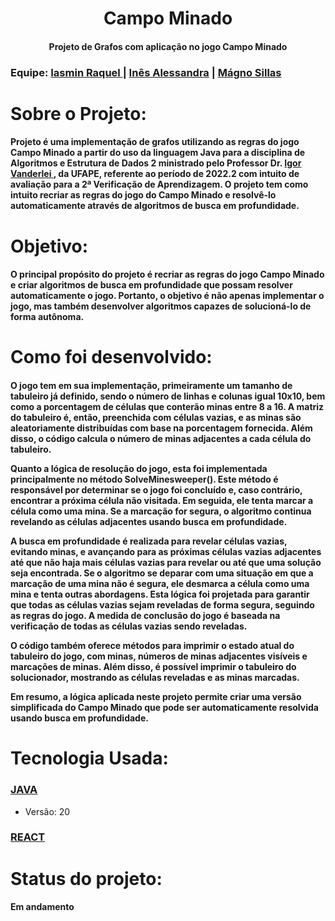 <div align="center">
<h1>Campo Minado</h1>
<h4>Projeto de Grafos com aplicação no jogo Campo Minado</h4>

</div>

<h3>Equipe:
   <a href = "https://github.com/iasmin-raquel"> Iasmin Raquel </a> |
   <a href = "https://github.com/alex-bcc"> Inês Alessandra</a> |
   <a href = "https://github.com/magnosillas"> Mágno Sillas </a>
</h3>

<h1>Sobre o Projeto:</h1>

<h4>Projeto é uma implementação de grafos utilizando as regras do jogo Campo Minado a partir do uso da linguagem Java para a disciplina de Algoritmos e Estrutura de Dados 2 ministrado pelo Professor Dr. <a href = "https://github.com/igorvanderlei">Igor Vanderlei </a>, da UFAPE, referente ao período de 2022.2 com intuito de avaliação para a 2ª Verificação de Aprendizagem. O projeto tem como intuito recriar as regras do jogo do Campo Minado e resolvê-lo automaticamente através de algoritmos de busca em profundidade.</h4>

<h1>Objetivo:</h1>

<h4>O principal propósito do projeto é recriar as regras do jogo Campo Minado e criar algoritmos de busca em profundidade que possam resolver automaticamente o jogo. Portanto, o objetivo é não apenas implementar o jogo, mas também desenvolver algoritmos capazes de solucioná-lo de forma autônoma.</h4>

<h1>Como foi desenvolvido:</h1>

<h4>O jogo tem em sua implementação, primeiramente um tamanho de tabuleiro já definido, sendo o número de linhas e colunas igual 10x10, bem como a porcentagem de células que conterão minas entre 8 a 16. A matriz do tabuleiro é, então, preenchida com células vazias, e as minas são aleatoriamente distribuídas com base na porcentagem fornecida. Além disso, o código calcula o número de minas adjacentes a cada célula do tabuleiro.

Quanto a lógica de resolução do jogo, esta foi implementada principalmente no método SolveMinesweeper(). Este método é responsável por determinar se o jogo foi concluído e, caso contrário, encontrar a próxima célula não visitada. Em seguida, ele tenta marcar a célula como uma mina. Se a marcação for segura, o algoritmo continua revelando as células adjacentes usando busca em profundidade.

A busca em profundidade é realizada para revelar células vazias, evitando minas, e avançando para as próximas células vazias adjacentes até que não haja mais células vazias para revelar ou até que uma solução seja encontrada. Se o algoritmo se deparar com uma situação em que a marcação de uma mina não é segura, ele desmarca a célula como uma mina e tenta outras abordagens. Esta lógica foi projetada para garantir que todas as células vazias sejam reveladas de forma segura, seguindo as regras do jogo. A medida de conclusão do jogo é baseada na verificação de todas as células vazias sendo reveladas.

O código também oferece métodos para imprimir o estado atual do tabuleiro do jogo, com minas, números de minas adjacentes visíveis e marcações de minas. Além disso, é possível imprimir o tabuleiro do solucionador, mostrando as células reveladas e as minas marcadas.

Em resumo, a lógica aplicada neste projeto permite criar uma versão simplificada do Campo Minado que pode ser automaticamente resolvida usando busca em profundidade.</h4>

<h1>Tecnologia Usada:</h1>

<h3><a href = "https://jdk.java.net/20/">JAVA</a></h3>
<ul>
   <li>Versão: 20</li>
</ul>

<h3><a href = "https://react.dev/">REACT</a></h3>

<h1>Status do projeto:</h1>
<h4>Em andamento</h4>
